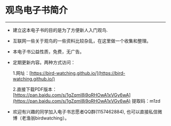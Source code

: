 # 观鸟电子书简介

---

* 建立这本电子书的目的是为了方便新人入门观鸟.

* 互联网一些关于观鸟的一些资料比较杂乱，在这里做一个收集和整理。

* 本电子书公益性质，免费，无广告。

* 定期更新内容。两种方式访问：

  1.网址：[https://bird-watching.github.io/](https://bird-watching.github.io/)

  2.直接下载PDF版本：[https://pan.baidu.com/s/1gZqmI8j9oRHOwA1xVGy6wA](https://pan.baidu.com/s/1gZqmI8j9oRHOwA1xVGy6wA) 提取码：m1zd

* 欢迎有兴趣的同学加入电子书志愿者QQ群\(1157462884\), 也可以直接私信微博（老渔翁birdwatching）。



